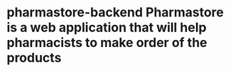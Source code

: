 # pharmastore-backend Pharmastore is a web application that will help pharmacists to make order of the products
